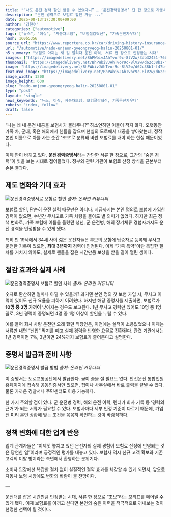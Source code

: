 ```yaml
---
title: "“나도 운전 경력 할인 받을 수 있었다니” … ‘운전경력증명서’ 단 한 장으로 자동차보험료 ‘확’ 줄이세요"
description: "운전 경력으로 보험료 할인 가능 ..."
date: 2025-08-13T17:30:00+09:00
author: "김한수"
categories: ["automotive"]
tags: ["뉴스", "이슈", "자동차보험", "보험절감혁신", "가족운전자우대"]
hash: 160b5356
source_url: "https://www.reportera.co.kr/car/driving-history-insurance-reduction/"
url: "/automotive/nado-unjeon-gyeongryeog-halin-20250801-01/"
h5_summary: "보험료 아끼는 새 길 열리다 운전 이력, 서류 한 장으로 인정받는 시대"
images: ["https://imagedelivery.net/BhPWbivJAhTvor9c-8lV2w/3db32451-76b7-4a76-2f47-da11c5cfc000/public", "https://imagedelivery.net/BhPWbivJAhTvor9c-8lV2w/d62c38b1-f47b-4e35-44e9-cab395042000/public", "https://imagedelivery.net/BhPWbivJAhTvor9c-8lV2w/94227aa3-eb06-4152-5f57-eb198ae6af00/public", "https://imagedelivery.net/BhPWbivJAhTvor9c-8lV2w/1a1efb00-ff0b-4af6-f101-d2eaa928e300/public"]
thumbnail: "https://imagedelivery.net/BhPWbivJAhTvor9c-8lV2w/d62c38b1-f47b-4e35-44e9-cab395042000/public"
image: "https://imagedelivery.net/BhPWbivJAhTvor9c-8lV2w/d62c38b1-f47b-4e35-44e9-cab395042000/public"
featured_image: "https://imagedelivery.net/BhPWbivJAhTvor9c-8lV2w/d62c38b1-f47b-4e35-44e9-cab395042000/public"
image_width: 1200
image_height: 630
slug: "nado-unjeon-gyeongryeog-halin-20250801-01"
type: "post"
layout: "single"
news_keywords: "뉴스, 이슈, 자동차보험, 보험절감혁신, 가족운전자우대"
robots: "index, follow"
draft: false
---
```


“나는 왜 내 운전 내공을 보험사가 몰라주나?” 하소연하던 이들이 적지 않다. 오랫동안 가족 차, 군대, 혹은 해외에서 핸들을 잡으며 현실의 도로에서 내공을 쌓아왔는데, 정작 본인 이름으로 차를 사는 순간 ‘초보’로 분류돼 비싼 보험료를 내야 하는 현실 때문이었다.

이제 판이 바뀌고 있다. **운전경력증명서**라는 간단한 서류 한 장으로, 그간의 “숨은 경력”이 빛을 보는 시대로 접어들었다. 정부와 관련 기관이 보험료 산정 방식을 근본부터 손본 결과다.

## 제도 변화와 기대 효과

![운전경력증명서로 보험료 할인](https://imagedelivery.net/BhPWbivJAhTvor9c-8lV2w/94227aa3-eb06-4152-5f57-eb198ae6af00/public)
*출처: 온라인 커뮤니티*


보험료 할인, 단순히 운전 실력 때문만은 아니다. 지금까지는 본인 명의로 보험에 가입한 경력이 없으면, 수년간 무사고로 가족 차량을 몰아도 별 의미가 없었다. 하지만 최근 정책 변화로, 가족 보험에 이름을 올렸던 청년, 군 운전병, 해외 장기체류 경험자까지도 운전 경력을 인정받을 수 있게 됐다.

특히 만 19세에서 34세 사이 젊은 운전자들은 부모의 보험에 탑승자로 등록돼 무사고 운전한 기록이 있으면, **최대 3년까지** 경력이 인정된다. 이제 “가족 특약”이란 복잡한 절차를 거치지 않아도, 실제로 핸들을 잡은 시간만큼 보상을 받을 길이 열린 셈이다.

## 절감 효과와 실제 사례

![운전경력증명서 보험료 할인 사례](https://imagedelivery.net/BhPWbivJAhTvor9c-8lV2w/3db32451-76b7-4a76-2f47-da11c5cfc000/public)
*출처: 온라인 커뮤니티*


숫자로 환산하면 얼마나 아낄 수 있을까? 과거엔 본인 명의 첫 보험 가입 시, 무사고 이력이 있어도 신규 요율을 피하기 어려웠다. 하지만 해당 증명서를 제출하면, 보험료가 **10명 중 3명 가까이** 낮아지는 경우도 보고된다. 1년 무사고 경력만 있어도 10명 중 1명 꼴로, 3년 경력이 증명되면 4명 중 1명 이상이 할인을 누릴 수 있다.

예를 들어 회사 차량 운전만 오래 했던 직장인은, 이전에는 실적이 소용없었으나 이제는 서류만 내면 “신입” 딱지를 떼고 실제 경력을 반영한 요율로 전환된다. 관련 기관에서는 1년 경력이면 7%, 3년이면 24%까지 보험료가 줄어든다고 설명한다.

## 증명서 발급과 준비 사항

![운전경력증명서 발급 방법](https://imagedelivery.net/BhPWbivJAhTvor9c-8lV2w/1a1efb00-ff0b-4af6-f101-d2eaa928e300/public)
*출처: 온라인 커뮤니티*


이 증명서는 도로교통공단에서 발급한다. 굳이 줄을 설 필요도 없다. 안전운전 통합민원 홈페이지에 접속해 공동인증서만 있으면, 집이나 사무실에서 바로 출력을 끝낼 수 있다. 물론 가까운 경찰서나 주민센터도 이용 가능하다.

한 가지 주의할 점이 있다. 군 운전병 경력, 해외 운전 이력, 렌터카 회사 기록 등 ‘경력의 근거’가 되는 서류가 필요할 수 있다. 보험사마다 세부 인정 기준이 다르기 때문에, 가입 전 미리 본인 상황에 맞는 조건을 꼼꼼히 확인하는 것이 바람직하다.

## 정책 변화에 대한 업계 반응

업계 관계자들은 “이제껏 놓치고 있던 운전자의 실제 경험이 보험료 산정에 반영되는 것은 당연한 일”이라며 긍정적인 평가를 내놓고 있다. 보험사 역시 신규 고객 확보와 기존 고객의 이탈 방지라는 측면에서 환영하는 분위기다.

소비자 입장에선 복잡한 절차 없이 실질적인 절약 효과를 체감할 수 있게 되면서, 앞으로 자동차 보험 시장에도 변화의 바람이 불 전망이다.

—

운전대를 잡은 시간만큼 인정받는 시대, 서류 한 장으로 “초보”라는 꼬리표를 떼어낼 수 있게 됐다. 이제 보험료를 아끼고 싶다면 본인의 숨은 이력을 적극적으로 꺼내보는 것이 현명한 선택이 될 것이다.

